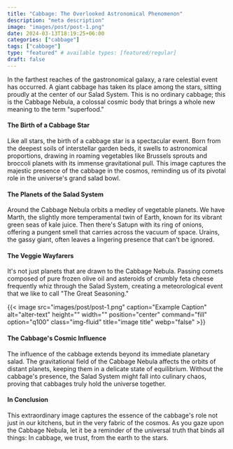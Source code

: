 ```yaml
---
title: "Cabbage: The Overlooked Astronomical Phenomenon"
description: "meta description"
image: "images/post/post-1.png"
date: 2024-03-13T18:19:25+06:00
categories: ["cabbage"]
tags: ["cabbage"]
type: "featured" # available types: [featured/regular]
draft: false
---
```


In the farthest reaches of the gastronomical galaxy, a rare celestial event has occurred. A giant cabbage has taken its place among the stars, sitting proudly at the center of our Salad System. This is no ordinary cabbage; this is the Cabbage Nebula, a colossal cosmic body that brings a whole new meaning to the term "superfood."


#### The Birth of a Cabbage Star
Like all stars, the birth of a cabbage star is a spectacular event. Born from the deepest soils of interstellar garden beds, it swells to astronomical proportions, drawing in roaming vegetables like Brussels sprouts and broccoli planets with its immense gravitational pull. This image captures the majestic presence of the cabbage in the cosmos, reminding us of its pivotal role in the universe's grand salad bowl.

#### The Planets of the Salad System
Around the Cabbage Nebula orbits a medley of vegetable planets. We have Marth, the slightly more temperamental twin of Earth, known for its vibrant green seas of kale juice. Then there's Satupn with its ring of onions, offering a pungent smell that carries across the vacuum of space. Urains, the gassy giant, often leaves a lingering presence that can't be ignored.

#### The Veggie Wayfarers
It's not just planets that are drawn to the Cabbage Nebula. Passing comets composed of pure frozen olive oil and asteroids of crumbly feta cheese frequently whiz through the Salad System, creating a meteorological event that we like to call "The Great Seasoning."

{{< image src="images/post/post-1.png" caption="Example Caption" alt="alter-text" height="" width="" position="center" command="fill" option="q100" class="img-fluid" title="image title" webp="false" >}}

#### The Cabbage's Cosmic Influence
The influence of the cabbage extends beyond its immediate planetary salad. The gravitational field of the Cabbage Nebula affects the orbits of distant planets, keeping them in a delicate state of equilibrium. Without the cabbage's presence, the Salad System might fall into culinary chaos, proving that cabbages truly hold the universe together.

#### In Conclusion
This extraordinary image captures the essence of the cabbage's role not just in our kitchens, but in the very fabric of the cosmos. As you gaze upon the Cabbage Nebula, let it be a reminder of the universal truth that binds all things: In cabbage, we trust, from the earth to the stars.